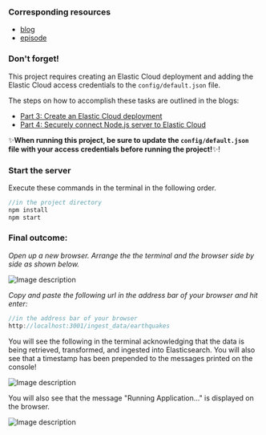 ### Corresponding resources
- [blog](https://dev.to/lisahjung/part-7-setting-up-the-server-to-handle-data-retrieval-transformation-and-ingestion-3fm7-temp-slug-2915281?preview=fe56d1c8931b38d6c355a2cbf6886ea8921b7f8990395ca99b6778096c32b3bcbc2968fc7c3d269672296406e716be244b1478c74a2c5881dd51f7a0)
- [episode]()

### Don't forget!
This project requires creating an Elastic Cloud deployment and adding the Elastic Cloud access credentials to the `config/default.json` file.

The steps on how to accomplish these tasks are outlined in the blogs:
- [Part 3: Create an Elastic Cloud deployment](https://dev.to/lisahjung/part-3-securely-connect-elasticsearch-service-to-nodejs-server-30ah-temp-slug-1884353?preview=258b54384c37640f7abbefedc09bfb1016f209b2d70b1311ec7e294058c0001229a9f32abc40994e7152ed7723799280dd56e1292195135742beeb76)
- [Part 4: Securely connect Node.js server to Elastic Cloud](https://dev.to/lisahjung/part-4-securely-connect-elasticsearch-service-to-nodejs-server-57gf-temp-slug-3638718?preview=6f362540fad022b443b642dd896eef4792483f0757e7ef8a39d5ac600fbcaeaf3b1389c7a0398cd8ebb0d6926ba20af930f6a9f5703a3ce5d7bde8bd)

:sparkles:**When running this project, be sure to update the `config/default.json` file with your access credentials before running the project!**:sparkles:!

### Start the server

Execute these commands in the terminal in the following order. 
```javascript
//in the project directory
npm install
npm start
```

### Final outcome:

*Open up a new browser. Arrange the the terminal and the browser side by side as shown below.* 

![Image description](https://dev-to-uploads.s3.amazonaws.com/uploads/articles/70zrxxojdsubo8hqj01s.png)
 
*Copy and paste the following url in the address bar of your browser and hit enter:*

```javascript
//in the address bar of your browser
http://localhost:3001/ingest_data/earthquakes
```
You will see the following in the terminal acknowledging that the data is being retrieved, transformed, and ingested into Elasticsearch. You will also see that a timestamp has been prepended to the messages printed on the console! 
 
![Image description](https://dev-to-uploads.s3.amazonaws.com/uploads/articles/qcqfjxup5dlgq8c0bgbj.png)

You will also see that the message "Running Application..." is displayed on the browser.

![Image description](https://dev-to-uploads.s3.amazonaws.com/uploads/articles/9g3ejbuyg3zqp9d9g1j1.png)
